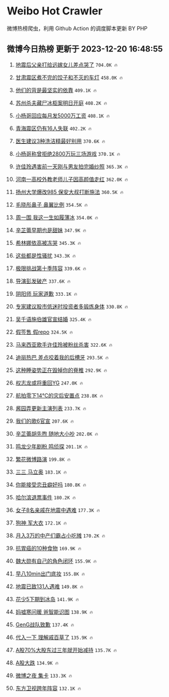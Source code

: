 # Weibo Hot Crawler 



微博热榜爬虫，利用 Github Action 的调度脚本更新 BY PHP 


## 微博今日热榜 更新于 2023-12-20 16:48:55 
1. [地震后父亲打给远嫁女儿差点哭了](https://s.weibo.com/weibo?q=%23%E5%9C%B0%E9%9C%87%E5%90%8E%E7%88%B6%E4%BA%B2%E6%89%93%E7%BB%99%E8%BF%9C%E5%AB%81%E5%A5%B3%E5%84%BF%E5%B7%AE%E7%82%B9%E5%93%AD%E4%BA%86%23&t=31&band_rank=1&Refer=top) `704.0K 🔥` 

1. [甘肃震区煮不完的饺子和不灭的车灯](https://s.weibo.com/weibo?q=%23%E7%94%98%E8%82%83%E9%9C%87%E5%8C%BA%E7%85%AE%E4%B8%8D%E5%AE%8C%E7%9A%84%E9%A5%BA%E5%AD%90%E5%92%8C%E4%B8%8D%E7%81%AD%E7%9A%84%E8%BD%A6%E7%81%AF%23&t=31&band_rank=2&Refer=top) `458.0K 🔥` 

1. [他们的背是最坚实的依靠](https://s.weibo.com/weibo?q=%23%E4%BB%96%E4%BB%AC%E7%9A%84%E8%83%8C%E6%98%AF%E6%9C%80%E5%9D%9A%E5%AE%9E%E7%9A%84%E4%BE%9D%E9%9D%A0%23&t=31&band_rank=3&Refer=top) `409.1K 🔥` 

1. [苏州杀夫藏尸冰柜案明日开庭](https://s.weibo.com/weibo?q=%23%E8%8B%8F%E5%B7%9E%E6%9D%80%E5%A4%AB%E8%97%8F%E5%B0%B8%E5%86%B0%E6%9F%9C%E6%A1%88%E6%98%8E%E6%97%A5%E5%BC%80%E5%BA%AD%23&t=31&band_rank=4&Refer=top) `408.2K 🔥` 

1. [小杨哥回应每月发5000万工资](https://s.weibo.com/weibo?q=%23%E5%B0%8F%E6%9D%A8%E5%93%A5%E5%9B%9E%E5%BA%94%E6%AF%8F%E6%9C%88%E5%8F%915000%E4%B8%87%E5%B7%A5%E8%B5%84%23&t=31&band_rank=5&Refer=top) `408.1K 🔥` 

1. [青海震区仍有16人失联](https://s.weibo.com/weibo?q=%23%E9%9D%92%E6%B5%B7%E9%9C%87%E5%8C%BA%E4%BB%8D%E6%9C%8916%E4%BA%BA%E5%A4%B1%E8%81%94%23&t=31&band_rank=6&Refer=top) `402.2K 🔥` 

1. [医生建议3种洗洁精最好别用](https://s.weibo.com/weibo?q=%23%E5%8C%BB%E7%94%9F%E5%BB%BA%E8%AE%AE3%E7%A7%8D%E6%B4%97%E6%B4%81%E7%B2%BE%E6%9C%80%E5%A5%BD%E5%88%AB%E7%94%A8%23&t=31&band_rank=7&Refer=top) `370.6K 🔥` 

1. [小杨哥称曾拒绝2800万玩三场游戏](https://s.weibo.com/weibo?q=%23%E5%B0%8F%E6%9D%A8%E5%93%A5%E7%A7%B0%E6%9B%BE%E6%8B%92%E7%BB%9D2800%E4%B8%87%E7%8E%A9%E4%B8%89%E5%9C%BA%E6%B8%B8%E6%88%8F%23&t=31&band_rank=8&Refer=top) `370.1K 🔥` 

1. [许佳玲遇害前一天刚与男友拍完婚纱照](https://s.weibo.com/weibo?q=%23%E8%AE%B8%E4%BD%B3%E7%8E%B2%E9%81%87%E5%AE%B3%E5%89%8D%E4%B8%80%E5%A4%A9%E5%88%9A%E4%B8%8E%E7%94%B7%E5%8F%8B%E6%8B%8D%E5%AE%8C%E5%A9%9A%E7%BA%B1%E7%85%A7%23&t=31&band_rank=9&Refer=top) `365.3K 🔥` 

1. [河南一高校外教老师儿子因高颜值走红](https://s.weibo.com/weibo?q=%23%E6%B2%B3%E5%8D%97%E4%B8%80%E9%AB%98%E6%A0%A1%E5%A4%96%E6%95%99%E8%80%81%E5%B8%88%E5%84%BF%E5%AD%90%E5%9B%A0%E9%AB%98%E9%A2%9C%E5%80%BC%E8%B5%B0%E7%BA%A2%23&t=31&band_rank=10&Refer=top) `362.0K 🔥` 

1. [扬州大学爆改985 保安大叔打断施法](https://s.weibo.com/weibo?q=%E6%89%AC%E5%B7%9E%E5%A4%A7%E5%AD%A6%E7%88%86%E6%94%B9985%20%E4%BF%9D%E5%AE%89%E5%A4%A7%E5%8F%94%E6%89%93%E6%96%AD%E6%96%BD%E6%B3%95&t=31&band_rank=11&Refer=top) `360.5K 🔥` 

1. [毛晓彤鼻子 鼻翼比例](https://s.weibo.com/weibo?q=%E6%AF%9B%E6%99%93%E5%BD%A4%E9%BC%BB%E5%AD%90%20%E9%BC%BB%E7%BF%BC%E6%AF%94%E4%BE%8B&t=31&band_rank=12&Refer=top) `354.5K 🔥` 

1. [周一围 我这一生如履薄冰](https://s.weibo.com/weibo?q=%E5%91%A8%E4%B8%80%E5%9B%B4%20%E6%88%91%E8%BF%99%E4%B8%80%E7%94%9F%E5%A6%82%E5%B1%A5%E8%96%84%E5%86%B0&t=31&band_rank=13&Refer=top) `354.0K 🔥` 

1. [辛芷蕾早期也是甜妹](https://s.weibo.com/weibo?q=%23%E8%BE%9B%E8%8A%B7%E8%95%BE%E6%97%A9%E6%9C%9F%E4%B9%9F%E6%98%AF%E7%94%9C%E5%A6%B9%23&t=31&band_rank=14&Refer=top) `347.9K 🔥` 

1. [希林娜依高被冻哭](https://s.weibo.com/weibo?q=%E5%B8%8C%E6%9E%97%E5%A8%9C%E4%BE%9D%E9%AB%98%E8%A2%AB%E5%86%BB%E5%93%AD&t=31&band_rank=15&Refer=top) `345.3K 🔥` 

1. [这些都是性骚扰](https://s.weibo.com/weibo?q=%E8%BF%99%E4%BA%9B%E9%83%BD%E6%98%AF%E6%80%A7%E9%AA%9A%E6%89%B0&t=31&band_rank=16&Refer=top) `343.3K 🔥` 

1. [极限挑战第十季阵容](https://s.weibo.com/weibo?q=%23%E6%9E%81%E9%99%90%E6%8C%91%E6%88%98%E7%AC%AC%E5%8D%81%E5%AD%A3%E9%98%B5%E5%AE%B9%23&t=31&band_rank=17&Refer=top) `339.6K 🔥` 

1. [导演彭发破产](https://s.weibo.com/weibo?q=%23%E5%AF%BC%E6%BC%94%E5%BD%AD%E5%8F%91%E7%A0%B4%E4%BA%A7%23&t=31&band_rank=18&Refer=top) `337.6K 🔥` 

1. [阴阳师 玩家道歉](https://s.weibo.com/weibo?q=%E9%98%B4%E9%98%B3%E5%B8%88%20%E7%8E%A9%E5%AE%B6%E9%81%93%E6%AD%89&t=31&band_rank=19&Refer=top) `333.1K 🔥` 

1. [专家建议股市低迷时投资者多锻炼身体](https://s.weibo.com/weibo?q=%23%E4%B8%93%E5%AE%B6%E5%BB%BA%E8%AE%AE%E8%82%A1%E5%B8%82%E4%BD%8E%E8%BF%B7%E6%97%B6%E6%8A%95%E8%B5%84%E8%80%85%E5%A4%9A%E9%94%BB%E7%82%BC%E8%BA%AB%E4%BD%93%23&t=31&band_rank=20&Refer=top) `330.8K 🔥` 

1. [吴千语施伯雄官宣结婚](https://s.weibo.com/weibo?q=%23%E5%90%B4%E5%8D%83%E8%AF%AD%E6%96%BD%E4%BC%AF%E9%9B%84%E5%AE%98%E5%AE%A3%E7%BB%93%E5%A9%9A%23&t=31&band_rank=21&Refer=top) `325.4K 🔥` 

1. [假签售 假repo](https://s.weibo.com/weibo?q=%E5%81%87%E7%AD%BE%E5%94%AE%20%E5%81%87repo&t=31&band_rank=22&Refer=top) `324.5K 🔥` 

1. [马来西亚歌手许佳玲被粉丝杀害](https://s.weibo.com/weibo?q=%23%E9%A9%AC%E6%9D%A5%E8%A5%BF%E4%BA%9A%E6%AD%8C%E6%89%8B%E8%AE%B8%E4%BD%B3%E7%8E%B2%E8%A2%AB%E7%B2%89%E4%B8%9D%E6%9D%80%E5%AE%B3%23&t=31&band_rank=23&Refer=top) `322.6K 🔥` 

1. [迪丽热巴 差点咬着我的后槽牙](https://s.weibo.com/weibo?q=%E8%BF%AA%E4%B8%BD%E7%83%AD%E5%B7%B4%20%E5%B7%AE%E7%82%B9%E5%92%AC%E7%9D%80%E6%88%91%E7%9A%84%E5%90%8E%E6%A7%BD%E7%89%99&t=31&band_rank=24&Refer=top) `293.5K 🔥` 

1. [这种睡姿势正在毁掉你的脊椎](https://s.weibo.com/weibo?q=%23%E8%BF%99%E7%A7%8D%E7%9D%A1%E5%A7%BF%E5%8A%BF%E6%AD%A3%E5%9C%A8%E6%AF%81%E6%8E%89%E4%BD%A0%E7%9A%84%E8%84%8A%E6%A4%8E%23&t=31&band_rank=25&Refer=top) `292.9K 🔥` 

1. [权志龙或将重回YG](https://s.weibo.com/weibo?q=%23%E6%9D%83%E5%BF%97%E9%BE%99%E6%88%96%E5%B0%86%E9%87%8D%E5%9B%9EYG%23&t=31&band_rank=26&Refer=top) `247.0K 🔥` 

1. [航拍零下14℃的灾后安置点](https://s.weibo.com/weibo?q=%23%E8%88%AA%E6%8B%8D%E9%9B%B6%E4%B8%8B14%E2%84%83%E7%9A%84%E7%81%BE%E5%90%8E%E5%AE%89%E7%BD%AE%E7%82%B9%23&t=31&band_rank=27&Refer=top) `238.8K 🔥` 

1. [酱园弄更新主演列表](https://s.weibo.com/weibo?q=%23%E9%85%B1%E5%9B%AD%E5%BC%84%E6%9B%B4%E6%96%B0%E4%B8%BB%E6%BC%94%E5%88%97%E8%A1%A8%23&t=31&band_rank=28&Refer=top) `233.7K 🔥` 

1. [我们的歌6官宣](https://s.weibo.com/weibo?q=%23%E6%88%91%E4%BB%AC%E7%9A%84%E6%AD%8C6%E5%AE%98%E5%AE%A3%23&t=31&band_rank=29&Refer=top) `207.6K 🔥` 

1. [辛芷蕾胡先煦 随地大小吵](https://s.weibo.com/weibo?q=%E8%BE%9B%E8%8A%B7%E8%95%BE%E8%83%A1%E5%85%88%E7%85%A6%20%E9%9A%8F%E5%9C%B0%E5%A4%A7%E5%B0%8F%E5%90%B5&t=31&band_rank=30&Refer=top) `202.0K 🔥` 

1. [鸣龙少年剧粉 鸣侦探](https://s.weibo.com/weibo?q=%E9%B8%A3%E9%BE%99%E5%B0%91%E5%B9%B4%E5%89%A7%E7%B2%89%20%E9%B8%A3%E4%BE%A6%E6%8E%A2&t=31&band_rank=31&Refer=top) `201.1K 🔥` 

1. [繁花微博路演](https://s.weibo.com/weibo?q=%23%E7%B9%81%E8%8A%B1%E5%BE%AE%E5%8D%9A%E8%B7%AF%E6%BC%94%23&t=31&band_rank=32&Refer=top) `199.8K 🔥` 

1. [三三 马立奥](https://s.weibo.com/weibo?q=%E4%B8%89%E4%B8%89%20%E9%A9%AC%E7%AB%8B%E5%A5%A5&t=31&band_rank=33&Refer=top) `183.1K 🔥` 

1. [你能接受恋丑癖好吗](https://s.weibo.com/weibo?q=%23%E4%BD%A0%E8%83%BD%E6%8E%A5%E5%8F%97%E6%81%8B%E4%B8%91%E7%99%96%E5%A5%BD%E5%90%97%23&t=31&band_rank=34&Refer=top) `180.8K 🔥` 

1. [哈尔滨退票事件](https://s.weibo.com/weibo?q=%E5%93%88%E5%B0%94%E6%BB%A8%E9%80%80%E7%A5%A8%E4%BA%8B%E4%BB%B6&t=31&band_rank=35&Refer=top) `180.2K 🔥` 

1. [女子8名亲戚在地震中遇难](https://s.weibo.com/weibo?q=%23%E5%A5%B3%E5%AD%908%E5%90%8D%E4%BA%B2%E6%88%9A%E5%9C%A8%E5%9C%B0%E9%9C%87%E4%B8%AD%E9%81%87%E9%9A%BE%23&t=31&band_rank=36&Refer=top) `177.3K 🔥` 

1. [狗神 军大衣](https://s.weibo.com/weibo?q=%E7%8B%97%E7%A5%9E%20%E5%86%9B%E5%A4%A7%E8%A1%A3&t=31&band_rank=37&Refer=top) `172.1K 🔥` 

1. [月入3万的中产们霸占小吃摊](https://s.weibo.com/weibo?q=%23%E6%9C%88%E5%85%A53%E4%B8%87%E7%9A%84%E4%B8%AD%E4%BA%A7%E4%BB%AC%E9%9C%B8%E5%8D%A0%E5%B0%8F%E5%90%83%E6%91%8A%23&t=31&band_rank=38&Refer=top) `170.2K 🔥` 

1. [抗胃癌的10种食物](https://s.weibo.com/weibo?q=%23%E6%8A%97%E8%83%83%E7%99%8C%E7%9A%8410%E7%A7%8D%E9%A3%9F%E7%89%A9%23&t=31&band_rank=39&Refer=top) `169.9K 🔥` 

1. [魏大勋有自己的角色闭环](https://s.weibo.com/weibo?q=%E9%AD%8F%E5%A4%A7%E5%8B%8B%E6%9C%89%E8%87%AA%E5%B7%B1%E7%9A%84%E8%A7%92%E8%89%B2%E9%97%AD%E7%8E%AF&t=31&band_rank=40&Refer=top) `155.9K 🔥` 

1. [早八10min出门底妆](https://s.weibo.com/weibo?q=%E6%97%A9%E5%85%AB10min%E5%87%BA%E9%97%A8%E5%BA%95%E5%A6%86&t=31&band_rank=41&Refer=top) `155.8K 🔥` 

1. [地震已致131人遇难](https://s.weibo.com/weibo?q=%23%E5%9C%B0%E9%9C%87%E5%B7%B2%E8%87%B4131%E4%BA%BA%E9%81%87%E9%9A%BE%23&t=31&band_rank=42&Refer=top) `149.8K 🔥` 

1. [花少5下期到冰岛](https://s.weibo.com/weibo?q=%E8%8A%B1%E5%B0%915%E4%B8%8B%E6%9C%9F%E5%88%B0%E5%86%B0%E5%B2%9B&t=31&band_rank=43&Refer=top) `141.9K 🔥` 

1. [妈嘘寒问暖 爸智能识图](https://s.weibo.com/weibo?q=%E5%A6%88%E5%98%98%E5%AF%92%E9%97%AE%E6%9A%96%20%E7%88%B8%E6%99%BA%E8%83%BD%E8%AF%86%E5%9B%BE&t=31&band_rank=44&Refer=top) `138.9K 🔥` 

1. [GenG战队致歉](https://s.weibo.com/weibo?q=%23GenG%E6%88%98%E9%98%9F%E8%87%B4%E6%AD%89%23&t=31&band_rank=45&Refer=top) `137.4K 🔥` 

1. [代入一下 理解戚百草了](https://s.weibo.com/weibo?q=%E4%BB%A3%E5%85%A5%E4%B8%80%E4%B8%8B%20%E7%90%86%E8%A7%A3%E6%88%9A%E7%99%BE%E8%8D%89%E4%BA%86&t=31&band_rank=46&Refer=top) `135.9K 🔥` 

1. [A股70%大股东过三年就开始减持](https://s.weibo.com/weibo?q=%23A%E8%82%A170%25%E5%A4%A7%E8%82%A1%E4%B8%9C%E8%BF%87%E4%B8%89%E5%B9%B4%E5%B0%B1%E5%BC%80%E5%A7%8B%E5%87%8F%E6%8C%81%23&t=31&band_rank=47&Refer=top) `135.7K 🔥` 

1. [A股大跌](https://s.weibo.com/weibo?q=%23A%E8%82%A1%E5%A4%A7%E8%B7%8C%23&t=31&band_rank=48&Refer=top) `134.9K 🔥` 

1. [微博之夜 集卡](https://s.weibo.com/weibo?q=%E5%BE%AE%E5%8D%9A%E4%B9%8B%E5%A4%9C%20%E9%9B%86%E5%8D%A1&t=31&band_rank=49&Refer=top) `133.3K 🔥` 

1. [东方卫视跨年阵容](https://s.weibo.com/weibo?q=%E4%B8%9C%E6%96%B9%E5%8D%AB%E8%A7%86%E8%B7%A8%E5%B9%B4%E9%98%B5%E5%AE%B9&t=31&band_rank=50&Refer=top) `132.1K 🔥` 

